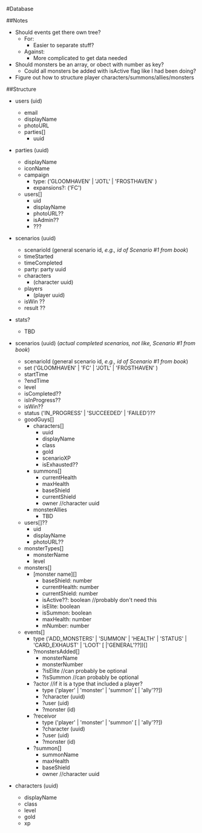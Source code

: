 #Database

##Notes
* Should events get there own tree?
  * For:
    * Easier to separate stuff?
  * Against:
    * More complicated to get data needed
* Should monsters be an array, or obect with number as key?
  * Could all monsters be added with isActive flag like I had been doing?
* Figure out how to structure player characters/summons/allies/monsters

##Structure
* users (uid)
  * email
  * displayName
  * photoURL
  * parties[]
    * uuid

* parties (uuid)
  * displayName
  * iconName
  * campaign
    * type: ('GLOOMHAVEN' | 'JOTL' | 'FROSTHAVEN' )
    * expansions?: ('FC')
  * users[]
    * uid
    * displayName
    * photoURL??
    * isAdmin??
    * ???

* scenarios (uuid)
  * scenarioId (general scenario id, *e.g., id of Scenario #1 from book*)
  * timeStarted
  * timeCompleted
  * party: party uuid
  * characters
    * (character uuid)
  * players
    * (player uuid)
  * isWin ??
  * result ??



* stats? 
  * TBD
 
* scenarios (uuid) (*actual completed scenarios, not like, Scenario #1 from book*)
  * scenarioId (general scenario id, *e.g., id of Scenario #1 from book*)
  * set ('GLOOMHAVEN' | 'FC' | 'JOTL' | 'FROSTHAVEN' )
  * startTime
  * ?endTime
  * level
  * isCompleted??
  * isInProgress??
  * isWin??
  * status ('IN_PROGRESS' | 'SUCCEEDED' | 'FAILED')??
  * goodGuys[]
    * characters[]
      * uuid
      * displayName
      * class
      * gold
      * scenarioXP
      * isExhausted??
    * summons[]
      * currentHealth
      * maxHealth
      * baseShield
      * currentShield
      * owner //character uuid
    * monsterAllies
      * TBD
  * users[]??
    * uid
    * displayName
    * photoURL??
  * monsterTypes[]
    * monsterName
    * level
  * monsters[]
    * [monster name][]
      * baseShield: number
      * currentHealth: number
      * currentShield: number
      * isActive??: boolean //probably don't need this
      * isElite: boolean
      * isSummon: boolean
      * maxHealth: number
      * mNumber: number
  * events[]
    * type ('ADD_MONSTERS' | 'SUMMON' | 'HEALTH' | 'STATUS' | 'CARD_EXHAUST' | 'LOOT' [ |'GENERAL'??])[]
    * ?monstersAdded[]
      * monsterName
      * monsterNumber
      * ?isElite //can probably be optional
      * ?isSummon //can probably be optional
    * ?actor //if it is a type that included a player?
      * type ('player' | 'monster' | 'summon' [ | 'ally'??])
      * ?character (uuid)
      * ?user (uid)
      * ?monster (id)
    * ?receivor
      * type ('player' | 'monster' | 'summon' [ | 'ally'??])
      * ?character (uuid)
      * ?user (uid)
      * ?monster (id)
    * ?summon[]
      * summonName
      * maxHealth
      * baseShield
      * owner //character uuid

* characters (uuid)
  * displayName
  * class
  * level
  * gold
  * xp